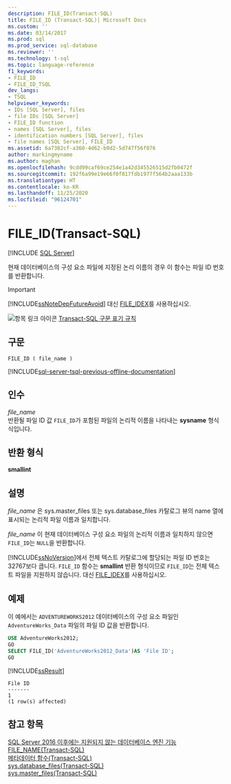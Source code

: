```yaml
---
description: FILE_ID(Transact-SQL)
title: FILE_ID (Transact-SQL)| Microsoft Docs
ms.custom: ''
ms.date: 03/14/2017
ms.prod: sql
ms.prod_service: sql-database
ms.reviewer: ''
ms.technology: t-sql
ms.topic: language-reference
f1_keywords:
- FILE_ID
- FILE_ID_TSQL
dev_langs:
- TSQL
helpviewer_keywords:
- IDs [SQL Server], files
- file IDs [SQL Server]
- FILE_ID function
- names [SQL Server], files
- identification numbers [SQL Server], files
- file names [SQL Server], FILE_ID
ms.assetid: 6a7382cf-a360-4d62-b9d2-5d747f56f076
author: markingmyname
ms.author: maghan
ms.openlocfilehash: 9cdd99caf69ce254e1a42d345526515d2fb0472f
ms.sourcegitcommit: 192f6a99e19e66f0f817fdb1977f564b2aaa133b
ms.translationtype: HT
ms.contentlocale: ko-KR
ms.lasthandoff: 11/25/2020
ms.locfileid: "96124701"
---
```

# <a name="file_id-transact-sql"></a>FILE_ID(Transact-SQL)
[!INCLUDE [SQL Server](../../includes/applies-to-version/sqlserver.md)]

현재 데이터베이스의 구성 요소 파일에 지정된 논리 이름의 경우 이 함수는 파일 ID 번호를 반환합니다.  
  
> [!IMPORTANT]  
>  [!INCLUDE[ssNoteDepFutureAvoid](../../includes/ssnotedepfutureavoid-md.md)] 대신 [FILE_IDEX](../../t-sql/functions/file-idex-transact-sql.md)를 사용하십시오.  
  
 ![항목 링크 아이콘](../../database-engine/configure-windows/media/topic-link.gif "항목 링크 아이콘") [Transact-SQL 구문 표기 규칙](../../t-sql/language-elements/transact-sql-syntax-conventions-transact-sql.md)  
  
## <a name="syntax"></a>구문  
  
```syntaxsql  
FILE_ID ( file_name )  
```  
  
[!INCLUDE[sql-server-tsql-previous-offline-documentation](../../includes/sql-server-tsql-previous-offline-documentation.md)]

## <a name="arguments"></a>인수
*file_name*  
반환될 파일 ID 값 `FILE_ID`가 포함된 파일의 논리적 이름을 나타내는 **sysname** 형식 식입니다.  
  
## <a name="return-types"></a>반환 형식  
**smallint**  
  
## <a name="remarks"></a>설명  
*file_name* 은 sys.master_files 또는 sys.database_files 카탈로그 뷰의 name 열에 표시되는 논리적 파일 이름과 일치합니다.  

*file_name* 이 현재 데이터베이스 구성 요소 파일의 논리적 이름과 일치하지 않으면 `FILE_ID`는 `NULL`을 반환합니다.
  
[!INCLUDE[ssNoVersion](../../includes/ssnoversion-md.md)]에서 전체 텍스트 카탈로그에 할당되는 파일 ID 번호는 32767보다 큽니다. `FILE_ID` 함수는 **smallint** 반환 형식이므로 `FILE_ID`는 전체 텍스트 파일을 지원하지 않습니다. 대신 [FILE_IDEX](../../t-sql/functions/file-idex-transact-sql.md)를 사용하십시오.  
  
## <a name="examples"></a>예제  
이 예에서는 `ADVENTUREWORKS2012` 데이터베이스의 구성 요소 파일인 `AdventureWorks_Data` 파일의 파일 ID 값을 반환합니다.  

```sql  
USE AdventureWorks2012;  
GO  
SELECT FILE_ID('AdventureWorks2012_Data')AS 'File ID';  
GO  
```  
  
 [!INCLUDE[ssResult](../../includes/ssresult-md.md)]  
  
```  
File ID   
-------   
1  
(1 row(s) affected)  
```  
  
## <a name="see-also"></a>참고 항목  
 [SQL Server 2016 이후에는 지원되지 않는 데이터베이스 엔진 기능](../../database-engine/deprecated-database-engine-features-in-sql-server-2016.md)   
 [FILE_NAME&#40;Transact-SQL&#41;](../../t-sql/functions/file-name-transact-sql.md)   
 [메타데이터 함수&#40;Transact-SQL&#41;](../../t-sql/functions/metadata-functions-transact-sql.md)   
 [sys.database_files&#40;Transact-SQL&#41;](../../relational-databases/system-catalog-views/sys-database-files-transact-sql.md)   
 [sys.master_files&#40;Transact-SQL&#41;](../../relational-databases/system-catalog-views/sys-master-files-transact-sql.md)  
  
  
